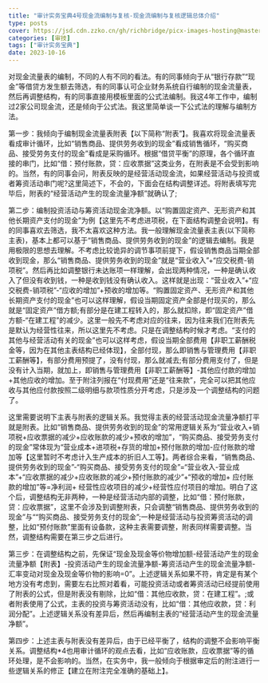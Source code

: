 ```yaml
---
title: "审计实务宝典4号现金流编制与复核-现金流编制与复核逻辑总体介绍"
type: posts
cover: https://jsd.cdn.zzko.cn/gh/richbridge/picx-images-hosting@master/thumbnail/audit.png
categories: [审技]
tags: ["审计实务宝典"]
date: 2023-10-16
---
```

对现金流量表的编制，不同的人有不同的看法。有的同事倾向于从“银行存款”“现金”等借贷方发生额去筛选，有的同事认可企业财务系统自行编制的现金流量表，然后再调整结构，有的同事直接用模板里面的公式法编制。我这4年工作中，编制过2家公司现金流，还是倾向于公式法。我这里简单谈一下公式法的理解与编制方法。

第一步：我倾向于编制现金流量表附表【以下简称“附表”】。我喜欢将现金流量表看成审计循环，比如“销售商品、提供劳务收到的现金”看成销售循环，“购买商品、接受劳务支付的现金”看成是采购循环。根据“借贷平衡”的原理，各个循环直接的串门，比如“借：预付账款，贷：应收票据”这类业务，在附表是不会受到影响的。当然，有的同事会问，附表反映的是经营活动现金流，如果经营活动与投资或者筹资活动串门呢?这里简述下，不会的，下面会在结构调整详述。将附表填写完毕后，附表的“经营活动产生的现金流量净额”就确认了;

第二步：编制投资活动与筹资活动现金流净额。以“购置固定资产、无形资产和其他长期资产支付的现金”为例【这里先不考虑进项税，在下面结构调整会说明】。有的同事喜欢去筛选，我不太喜欢这种方法。我一般理解现金流量表主表(以下简称主表)，基本上都可以基于“销售商品、提供劳务收到的现金”的逻辑去编制。我是用极限的思想去理解。不考虑比较诡异的调节事项前提下，假设销售商品当期全部收到现金，那么“销售商品、提供劳务收到的现金”就是“营业收入”+“应交税费-销项税”。然后再比如调整银行未达账项一样理解，会出现两种情况，一种是确认收入了但没有收到钱，一种是收到钱没有确认收入。这样就是出现：“营业收入”+“应交税费-销项税”-“应收的增加”+预收的增加等。“购置固定资产、无形资产和其他长期资产支付的现金”也可以这样理解，假设当期固定资产全部是付现买的，那么就是“固定资产”借方额;有部分是在建工程转入的，那么就扣除，即“固定资产”借方额-“在建工程”的减少。这里一般先不考虑对应的往来，因为往来我们在附表先是默认为经营性往来，所以这里先不考虑。只是在调整结构时候才考虑。“支付的其他与经营活动有关的现金”也可以这样考虑，假设当期全部费用【非职工薪酬税金等，因为在其他主表结构已经体现】，全部付现，那么即销售与管理费用【非职工薪酬等】，有部分费用预提了，没有付现，那么就减去;有部分费用支付了，但是没有计入当期，就加上，即销售与管理费用【非职工薪酬等】-其他应付款的增加+其他应收的增加。至于附注列报在“付现费用”还是“往来款”，完全可以把其他应收与其他应付款按照二级明细与款项性质分开考虑，只是涉及一个调整结构的问题了。

这里需要说明下主表与附表的逻辑关系。我觉得主表的经营活动现金流量净额打平就是附表。比如“销售商品、提供劳务收到的现金”的常用逻辑关系为“营业收入+销项税+应收票据的减少+应收账款的减少+预收的增加”，“购买商品、接受劳务支付的现金”常体现为“营业成本+进项税+存货的增加+预付账款的增加-应付账款的增加等【这里暂时不考虑计入生产成本的折旧人工等】。两者综合来看，“销售商品、提供劳务收到的现金”-“购买商品、接受劳务支付的现金”=“营业收入-营业成本”+“应收票据的减少+应收账款的减少+预付账款的减少”+“预收的增加+ 应付账款的增加”等=净利润+ 经营性应收项目的减少+经营性应付项目的增加。明白了这个后，调整结构无非两种，一种是经营活动内部的调整，比如“借：预付账款，贷：应收票据”，这里不会涉及到调整附表，只会调整“销售商品、提供劳务收到的现金”与““购买商品、接受劳务支付的现金”;一种是经营活动与投资筹资活动的调整，比如“预付账款”里面有设备款，这种主表需要调整，附表同样需要调整。当然，调整结构需要在第三步之后进行。

第三步：在调整结构之前，先保证“现金及现金等价物增加额-经营活动产生的现金流量净额【附表】-投资活动产生的现金流量净额-筹资活动产生的现金流量净额-汇率变动对现金及现金等价物的影响=0”。上述逻辑关系如果不符，肯定是有某个地方没有考虑到，需要左右比照对着看，可能投资活动或者筹资活动已经提前使用了附表的公式，但是附表没有剔除，比如“借：其他应收款，贷：在建工程”。;或者附表使用了公式，主表的投资与筹资活动没有，比如“借：其他应收款，贷：利润分配”。上述逻辑关系没有差异后，然后再编制主表的“经营活动产生的现金流量净额”。

第四步：上述主表与附表没有差异后，由于已经平衡了，结构的调整不会影响平衡关系。调整结构*4也用审计循环的观点去看，比如“应收账款，应收票据”等的循环处理，是不会影响的。当然，在实务中，我一般倾向于根据审定后的附注进行一些逻辑关系的修正【建立在附注完全准确的基础上】。